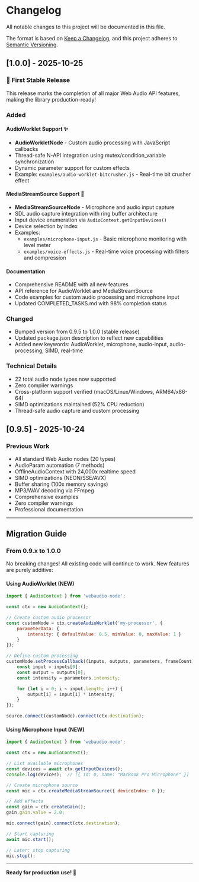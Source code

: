 # Changelog

All notable changes to this project will be documented in this file.

The format is based on [Keep a Changelog](https://keepachangelog.com/en/1.0.0/),
and this project adheres to [Semantic Versioning](https://semver.org/spec/v2.0.0.html).

## [1.0.0] - 2025-10-25

### 🎉 First Stable Release

This release marks the completion of all major Web Audio API features, making the library production-ready!

### Added

#### AudioWorklet Support ✨
- **AudioWorkletNode** - Custom audio processing with JavaScript callbacks
- Thread-safe N-API integration using mutex/condition_variable synchronization
- Dynamic parameter support for custom effects
- Example: `examples/audio-worklet-bitcrusher.js` - Real-time bit crusher effect

#### MediaStreamSource Support 🎤
- **MediaStreamSourceNode** - Microphone and audio input capture
- SDL audio capture integration with ring buffer architecture
- Input device enumeration via `AudioContext.getInputDevices()`
- Device selection by index
- Examples:
  - `examples/microphone-input.js` - Basic microphone monitoring with level meter
  - `examples/voice-effects.js` - Real-time voice processing with filters and compression

#### Documentation
- Comprehensive README with all new features
- API reference for AudioWorklet and MediaStreamSource
- Code examples for custom audio processing and microphone input
- Updated COMPLETED_TASKS.md with 98% completion status

### Changed
- Bumped version from 0.9.5 to 1.0.0 (stable release)
- Updated package.json description to reflect new capabilities
- Added new keywords: AudioWorklet, microphone, audio-input, audio-processing, SIMD, real-time

### Technical Details
- 22 total audio node types now supported
- Zero compiler warnings
- Cross-platform support verified (macOS/Linux/Windows, ARM64/x86-64)
- SIMD optimizations maintained (52% CPU reduction)
- Thread-safe audio capture and custom processing

## [0.9.5] - 2025-10-24

### Previous Work
- All standard Web Audio nodes (20 types)
- AudioParam automation (7 methods)
- OfflineAudioContext with 24,000x realtime speed
- SIMD optimizations (NEON/SSE/AVX)
- Buffer sharing (100x memory savings)
- MP3/WAV decoding via FFmpeg
- Comprehensive examples
- Zero compiler warnings
- Professional documentation

---

## Migration Guide

### From 0.9.x to 1.0.0

No breaking changes! All existing code will continue to work. New features are purely additive:

#### Using AudioWorklet (NEW)

```javascript
import { AudioContext } from 'webaudio-node';

const ctx = new AudioContext();

// Create custom audio processor
const customNode = ctx.createAudioWorklet('my-processor', {
    parameterData: {
        intensity: { defaultValue: 0.5, minValue: 0, maxValue: 1 }
    }
});

// Define custom processing
customNode.setProcessCallback((inputs, outputs, parameters, frameCount) => {
    const input = inputs[0];
    const output = outputs[0];
    const intensity = parameters.intensity;

    for (let i = 0; i < input.length; i++) {
        output[i] = input[i] * intensity;
    }
});

source.connect(customNode).connect(ctx.destination);
```

#### Using Microphone Input (NEW)

```javascript
import { AudioContext } from 'webaudio-node';

const ctx = new AudioContext();

// List available microphones
const devices = await ctx.getInputDevices();
console.log(devices);  // [{ id: 0, name: "MacBook Pro Microphone" }]

// Create microphone source
const mic = ctx.createMediaStreamSource({ deviceIndex: 0 });

// Add effects
const gain = ctx.createGain();
gain.gain.value = 2.0;

mic.connect(gain).connect(ctx.destination);

// Start capturing
await mic.start();

// Later: stop capturing
mic.stop();
```

---

**Ready for production use! 🚀**
